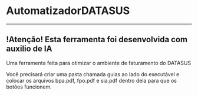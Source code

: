 # AutomatizadorDATASUS
--------
!Atenção! Esta ferramenta foi desenvolvida com auxilio de IA
--------

Uma ferramenta feita para otimizar o ambiente de faturamento do DATASUS


Você precisará criar uma pasta chamada guias ao lado do executável e colocar os arquivos bpa.pdf, fpo.pdf e sia.pdf dentro dela para que os botões funcionem.
